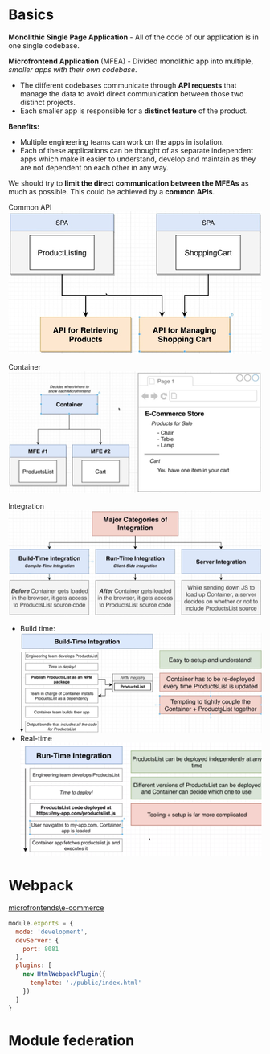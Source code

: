 # Basics

**Monolithic Single Page Application** - All of the code of our application is in one single codebase.

**Microfrontend Application** (MFEA) - Divided monolithic app into multiple, _smaller apps with their own codebase_.
- The different codebases communicate through **API requests** that manage the data to avoid direct communication between those two distinct projects.
- Each smaller app is responsible for a **distinct feature** of the product.

**Benefits:**
- Multiple engineering teams can work on the apps in isolation.
- Each of these applications can be thought of as separate independent apps which make it easier to understand, develop and maintain as they are not dependent on each other in any way.

We should try to **limit the direct communication between the MFEAs** as much as possible. This could be achieved by a **common APIs**.

Common API
![](images/microfrontends/mfe%20common%20api.jpg "MFE app and common API")  

Container
![](images/microfrontends/mfea%20and%20container.jpg)

Integration
![](images/microfrontends/integration.jpg)
- Build time:
  ![](images/microfrontends/integration%20-%20build%20time.jpg)
- Real-time
  ![](images/microfrontends/integration%20-%20real-time.png)


# Webpack
[microfrontends\e-commerce](../microfrontends/e-commerce)

```js
module.exports = {
  mode: 'development',
  devServer: {
    port: 8081
  },
  plugins: [
    new HtmlWebpackPlugin({
      template: './public/index.html'
    })
  ]
}
```

# Module federation